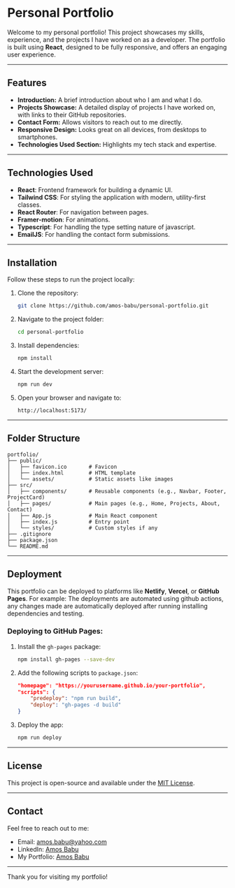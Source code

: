 # Personal Portfolio

Welcome to my personal portfolio! This project showcases my skills, experience, and the projects I have worked on as a developer. The portfolio is built using **React**, designed to be fully responsive, and offers an engaging user experience.

---

## Features

- **Introduction:** A brief introduction about who I am and what I do.
- **Projects Showcase:** A detailed display of projects I have worked on, with links to their GitHub repositories.
- **Contact Form:** Allows visitors to reach out to me directly.
- **Responsive Design:** Looks great on all devices, from desktops to smartphones.
- **Technologies Used Section:** Highlights my tech stack and expertise.

---

## Technologies Used

- **React**: Frontend framework for building a dynamic UI.
- **Tailwind CSS**: For styling the application with modern, utility-first classes.
- **React Router**: For navigation between pages.
- **Framer-motion**: For animations.
- **Typescript**: For handling the type setting nature of javascript.
- **EmailJS**: For handling the contact form submissions.

---

## Installation

Follow these steps to run the project locally:

1. Clone the repository:

   ```bash
   git clone https://github.com/amos-babu/personal-portfolio.git
   ```

2. Navigate to the project folder:

   ```bash
   cd personal-portfolio
   ```

3. Install dependencies:

   ```bash
   npm install
   ```

4. Start the development server:

   ```bash
   npm run dev
   ```

5. Open your browser and navigate to:
   ```
   http://localhost:5173/
   ```

---

## Folder Structure

```
portfolio/
├── public/
│   ├── favicon.ico       # Favicon
│   ├── index.html        # HTML template
│   └── assets/           # Static assets like images
├── src/
│   ├── components/       # Reusable components (e.g., Navbar, Footer, ProjectCard)
│   ├── pages/            # Main pages (e.g., Home, Projects, About, Contact)
│   ├── App.js            # Main React component
│   ├── index.js          # Entry point
│   └── styles/           # Custom styles if any
├── .gitignore
├── package.json
└── README.md
```

---

## Deployment

This portfolio can be deployed to platforms like **Netlify**, **Vercel**, or **GitHub Pages**. For example:
The deployments are automated using github actions, any changes made are automatically deployed after running installing dependencies and testing.

### Deploying to GitHub Pages:

1. Install the `gh-pages` package:

   ```bash
   npm install gh-pages --save-dev
   ```

2. Add the following scripts to `package.json`:

   ```json
   "homepage": "https://yourusername.github.io/your-portfolio",
   "scripts": {
       "predeploy": "npm run build",
       "deploy": "gh-pages -d build"
   }
   ```

3. Deploy the app:
   ```bash
   npm run deploy
   ```

---

## License

This project is open-source and available under the [MIT License](LICENSE).

---

## Contact

Feel free to reach out to me:

- Email: amos.babu@yahoo.com
- LinkedIn: [Amos Babu](https://www.linkedin.com/in/amos-babu-275597202/)
- My Portfolio: [Amos Babu](https://amosbabu.co.ke)

---

Thank you for visiting my portfolio!
